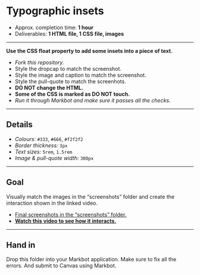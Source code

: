 # Typographic insets

- Approx. completion time: **1 hour**
- Deliverables: **1 HTML file, 1 CSS file, images**

---

**Use the CSS float property to add some insets into a piece of text.**

- *Fork this repository.*
- Style the dropcap to match the screenshot.
- Style the image and caption to match the screenshot.
- Style the pull-quote to match the screenhots.
- **DO NOT change the HTML.**
- **Some of the CSS is marked as DO NOT touch.**
- *Run it through Markbot and make sure it passes all the checks.*

---

## Details

- *Colours:* `#333`, `#666`, `#f2f2f2`
- *Border thickness:* `3px`
- *Text sizes:* `5rem`, `1.5rem`
- *Image & pull-quote width:* `300px`

---

## Goal

Visually match the images in the “screenshots” folder and create the interaction shown in the linked video.

- [Final screenshots in the “screenshots” folder.](screenshots)
- [**Watch this video to see how it interacts.**](https://youtu.be/U-VBQ7gq9x0)

---

## Hand in

Drop this folder into your Markbot application. Make sure to fix all the errors. And submit to Canvas using Markbot.
